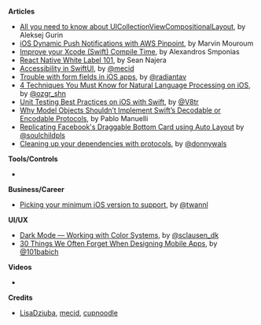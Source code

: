 **Articles**

* [All you need to know about UICollectionViewCompositionalLayout](https://medium.com/flawless-app-stories/all-what-you-need-to-know-about-uicollectionviewcompositionallayout-f3b2f590bdbe), by Aleksej Gurin
* [iOS Dynamic Push Notifications with AWS Pinpoint](https://medium.com/flawless-app-stories/ios-push-notifications-with-aws-4bde95dfe7f4), by Marvin Mouroum
* [Improve your Xcode (Swift) Compile Time](https://medium.com/flawless-app-stories/improve-your-xcode-swift-compile-time-d9c1d3786473), by Alexandros Smponias
* [React Native White Label 101](https://medium.com/flawless-app-stories/react-native-white-label-101-163c1967c12a), by Sean Najera
* [Accessibility in SwiftUI](https://mecid.github.io/2019/09/10/accessibility-in-swiftui/), by [@mecid](https://twitter.com/mecid)
* [Trouble with form fields in iOS apps](http://aplus.rs/2019/trouble-with-ios-forms/), by [@radiantav](http://twitter.com/radiantav)
* [4 Techniques You Must Know for Natural Language Processing on iOS](https://heartbeat.fritz.ai/4-techniques-you-must-know-for-natural-language-processing-on-ios-7bfcd5da9d20), by [@ozgr_shn](https://twitter.com/ozgr_shn)
* [Unit Testing Best Practices on iOS with Swift](https://www.vadimbulavin.com/unit-testing-best-practices-on-ios-with-swift/), by [@V8tr](https://twitter.com/V8tr)
* [Why Model Objects Shouldn’t Implement Swift’s Decodable or Encodable Protocols](https://medium.com/better-programming/why-model-objects-shouldnt-implement-swift-s-decodable-or-encodable-protocols-1249cb44d4b3), by Pablo Manuelli
* [Replicating Facebook's Draggable Bottom Card using Auto Layout](https://fluffy.es/facebook-draggable-bottom-card-modal-1/) by [@soulchildpls](https://twitter.com/soulchildpls)
* [Cleaning up your dependencies with protocols](https://www.donnywals.com/cleaning-up-your-dependencies-with-protocols/), by [@donnywals](https://twitter.com/donnywals)


**Tools/Controls**

* 

**Business/Career**

* [Picking your minimum iOS version to support](https://www.avanderlee.com/workflow/minimum-ios-version/), by [@twannl](https://www.twitter.com/twannl)

**UI/UX**

* [Dark Mode — Working with Color Systems](https://medium.com/nodesdigital/dark-mode-working-with-color-systems-e73aeab8dbae), by [@sclausen_dk](https://twitter.com/sclausen_dk)
* [30 Things We Often Forget When Designing Mobile Apps](https://uxplanet.org/30-things-we-often-forget-when-designing-mobile-apps-ae30cc3b2c6b), by [@101babich](https://twitter.com/101babich)

**Videos**

* 

**Credits**

* [LisaDziuba](https://github.com/lisadziuba), [mecid](https://github.com/mecid), [cupnoodle](https://github.com/cupnoodle)
